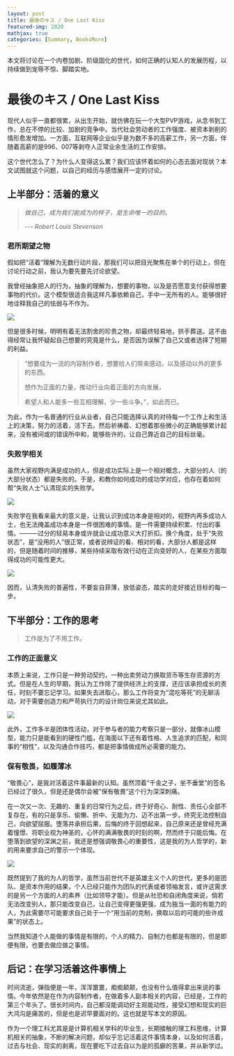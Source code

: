 ```yaml
---
layout: post
title: 最後のキス / One Last Kiss
featured-img: 2020
mathjax: true
categories: [Summary, BooksMore]
---
```


本文将讨论在一个内卷加剧、阶级固化的世代，如何正确的认知人的发展历程，以持续做到宠辱不惊、脚踏实地。

<!-- 无法阻止的，丧失的预感。与，不想忘记的事情。 -->

<!--more-->

# 最後のキス / One Last Kiss


<!-- > ⚠⚠⚠
> 
> 本文仍在修订中
> 
> ⚠⚠⚠ -->


现代人似乎一直都很累，从出生开始，就仿佛在玩一个大型PVP游戏，从念书到工作，总在不停的比较、加剧的竞争中。当代社会劳动者的工作强度、被资本剥削的情形愈发增加。一方面，互联网等企业似乎是为数不多的高薪工作，另一方面，伴随着高薪的是996、007等剥夺人正常业余生活的工作安排。

这个世代怎么了？为什么人变得这么累？我们应该怀着如何的心态去面对现状？本文试图就这个问题，以自己的经历与感悟展开一定的讨论。


## 上半部分：活着的意义


> *做自己，成为我们能成为的样子，是生命唯一的目的。*
>
> *--- Robert Louis Stevenson*


### 君所期望之物

假如把“活着”理解为无数行动片段，那我们可以把目光聚焦在单个的行动上，但在讨论行动之前，我认为要先要先讨论欲望。

我曾经抽象把人的行为，抽象的理解为，想要的事物，以及是否愿意支付获得想要事物的代价。这个模型很适合我这样凡事依赖自己，手中一无所有的人。能够很好地诠释我自己的怯弱与不作为。

[![](https://mermaid.ink/img/eyJjb2RlIjoiZ3JhcGggTFI7XG4gIEFb5Lq657G755qE6KGM5Li6XSAtLT585p-Q56eN5oSP5ZGz5LiK55qE5oq96LGhfCBCKOWvueassuacm-WSjOS7o-S7t-eahOWIpOaWrSk7XG4gIEIgLS0-IEN75Luj5Lu3IDwg5qyy5pybfTtcbiAgQyAtLT585pivfCBEW-ihjOWKqOWPr-S7pei_m-ihjF07XG4gIEMgLS0-fOWQpnwgRVvooYzliqjml6Dms5Xov5vooYxdOyIsIm1lcm1haWQiOnsidGhlbWUiOiJkYXJrIn0sInVwZGF0ZUVkaXRvciI6ZmFsc2V9)](https://mermaid-js.github.io/mermaid-live-editor/#/edit/eyJjb2RlIjoiZ3JhcGggTFI7XG4gIEFb5Lq657G755qE6KGM5Li6XSAtLT585p-Q56eN5oSP5ZGz5LiK55qE5oq96LGhfCBCKOWvueassuacm-WSjOS7o-S7t-eahOWIpOaWrSk7XG4gIEIgLS0-IEN75Luj5Lu3IDwg5qyy5pybfTtcbiAgQyAtLT585pivfCBEW-ihjOWKqOWPr-S7pei_m-ihjF07XG4gIEMgLS0-fOWQpnwgRVvooYzliqjml6Dms5Xov5vooYxdOyIsIm1lcm1haWQiOnsidGhlbWUiOiJkYXJrIn0sInVwZGF0ZUVkaXRvciI6ZmFsc2V9)

但是很多时候，明明有着无法割舍的珍贵之物，却最终轻易地，拱手葬送。这不由得经常让我怀疑起自己想要的究竟是什么，是否因为误解了自己又或者选择了短期的利益。

> “想要成为一流的内容制作者，想要给人们带来感动，以及感动以外的更多的东西。
>
> 想作为正面的力量，推动行业向着正面的方向发展，
>
> 希望人和人能多一些互相理解，少一些斗争。”，如此而已。

为此，作为一名普通的行业从业者，自己只能选择认真的对待每一个工作上和生活上的决策，努力的活着，活下去。然后祈祷着、幻想着那些微小的正确能够累计起来，没有被间或的错误所中和，能够些许的，让自己靠近自己的目标丝毫。


### 失败学相关

虽然大家视野内满是成功的人，但是成功实际上是一个相对概念，大部分的人（的大部分状态）都是失败的。于是，和教你如何成功的成功学对应，也存在着如何帮“失败人士”认清现实的失败学。

[![](https://mermaid.ink/img/eyJjb2RlIjoicGllIHRpdGxlIOS6uue-pOaehOaIkFxuICAgIFwi55u45a-555qE5oiQ5Yqf5Lq65aOrXCIgOiA1XG4gICAgXCLlr7nlupTnmoTlpLHotKXkurrlo6tcIiA6IDgwXG4gICAgXCLkvKroo4XmiJDlip_kurrlo6vnmoTpqpflrZBcIiA6MTVcbiAgICAgICAgICAgICIsIm1lcm1haWQiOnt9LCJ1cGRhdGVFZGl0b3IiOmZhbHNlfQ)](https://mermaid-js.github.io/mermaid-live-editor/#/edit/eyJjb2RlIjoicGllIHRpdGxlIOS6uue-pOaehOaIkFxuICAgIFwi55u45a-555qE5oiQ5Yqf5Lq65aOrXCIgOiA1XG4gICAgXCLlr7nlupTnmoTlpLHotKXkurrlo6tcIiA6IDgwXG4gICAgXCLkvKroo4XmiJDlip_kurrlo6vnmoTpqpflrZBcIiA6MTVcbiAgICAgICAgICAgICIsIm1lcm1haWQiOnt9LCJ1cGRhdGVFZGl0b3IiOmZhbHNlfQ)

失败学在我看来最大的意义是，让我认识到成功本身是相对的，视野内再多成功人士，也无法掩盖成功本身是一件很困难的事情。是一件需要持续积累、付出的事情。———过分的轻易本身或许就会让成功意义大打折扣。换个角度，处于“失败状态”，是“没用的人”很正常，或者说辨证的看、相对的看，大部分人都是这样的，但是随着时间的推移，某些持续采取有效行动在正向变好的人，在某些方面取得成功的可能性更大。

[![](https://mermaid.ink/img/eyJjb2RlIjoic3RhdGVEaWFncmFtLXYyXG4gICAgWypdIC0tPiDmtLvnnYBcbiAgICDmtLvnnYAgLS0-IFsqXVxuXG4gICAg5rS7552ALS0-IOWIh-eJh1xuICAgIOWIh-eJhyAtLT4g5rS7552AXG5cbiAgICBzdGF0ZSDliIfniYcge1xuICAgICAgICDnm67moIctLT4g6KGM5YqoIDrph4flj5ZcbiAgICAgICAg6KGM5YqoIC0tPiDnm67moIcgOuiwg-aVtFxuICAgICAgICDnm67moIcgLS0-IOS4jeWIh-WunumZheeahOebruaghyAgOuiiq-KAnOaIkOWKn-S6uuWjq-KAneW5suaJsFxuICAgICAgICDkuI3liIflrp7pmYXnmoTnm67moIcgLS0-IOihjOWKqCA65rWu6LqB55qE6YeH5Y-WXG4gICAgICAgIOihjOWKqCAtLT4g5LiN5YiH5a6e6ZmF55qE55uu5qCHIDrml6Dms5Xovr7miJBcbiAgICB9XG5cblxuXG4iLCJtZXJtYWlkIjp7InRoZW1lIjoiZGFyayJ9LCJ1cGRhdGVFZGl0b3IiOmZhbHNlfQ)](https://mermaid-js.github.io/mermaid-live-editor/#/edit/eyJjb2RlIjoic3RhdGVEaWFncmFtLXYyXG4gICAgWypdIC0tPiDmtLvnnYBcbiAgICDmtLvnnYAgLS0-IFsqXVxuXG4gICAg5rS7552ALS0-IOWIh-eJh1xuICAgIOWIh-eJhyAtLT4g5rS7552AXG5cbiAgICBzdGF0ZSDliIfniYcge1xuICAgICAgICDnm67moIctLT4g6KGM5YqoIDrph4flj5ZcbiAgICAgICAg6KGM5YqoIC0tPiDnm67moIcgOuiwg-aVtFxuICAgICAgICDnm67moIcgLS0-IOS4jeWIh-WunumZheeahOebruaghyAgOuiiq-KAnOaIkOWKn-S6uuWjq-KAneW5suaJsFxuICAgICAgICDkuI3liIflrp7pmYXnmoTnm67moIcgLS0-IOihjOWKqCA65rWu6LqB55qE6YeH5Y-WXG4gICAgICAgIOihjOWKqCAtLT4g5LiN5YiH5a6e6ZmF55qE55uu5qCHIDrml6Dms5Xovr7miJBcbiAgICB9XG5cblxuXG4iLCJtZXJtYWlkIjp7InRoZW1lIjoiZGFyayJ9LCJ1cGRhdGVFZGl0b3IiOmZhbHNlfQ)

因而，认清失败的普遍性，不要妄自菲薄，放低姿态，踏实的走好接近目标的每一步。


## 下半部分：工作的思考


> 工作是为了不用工作。


### 工作的正面意义

本质上来说，工作只是一种劳动契约，一种出卖劳动力换取货币等生存资源的方式。但是在人生的早期，我认为工作除了提供经济上的支撑，还应该承担成长的责任，时刻不要忘记学习。如果失去进取心，那么工作将变为“混吃等死”的无聊活动，对于需要创造力和严苛执行力的设计岗位来说尤其如此。

[![](https://mermaid.ink/img/eyJjb2RlIjoic2VxdWVuY2VEaWFncmFtXG4gICAg5Lq6LT4-K-W3peS9nDog5Yqz5YqoXG4gICAg5bel5L2cLT4-LeS6ujrotKfluIFcblxuICAgIOS6ui0-Pivlt6XkvZwyOiDlirPliqgm5a2m5LmgXG4gICAg5bel5L2cMi0-PuS6ujrotKfluIFcbiAgICDlt6XkvZwyLS0-Pi3kuro657uP6aqMXG5cbiAgICBsb29wIOaMgee7rVxuICAgICAgIOS6uiAtPj4r5Lq6OiDmiJDplb9cbiAgICBlbmRcblxuICAgIOS6ui0-Pivlm7Dpmr7nmoTlt6XkvZw6IOmrmOe6p-WKs-WKqFxuICAgIOWbsOmavueahOW3peS9nC0-PuS6ujrmm7TlpJrnmoTotKfluIFcbiAgICDlm7Dpmr7nmoTlt6XkvZwtLT4-LeS6ujrlhbbku5bmlLbnm4pcbiAgICAgICAgICAgICIsIm1lcm1haWQiOnt9LCJ1cGRhdGVFZGl0b3IiOmZhbHNlfQ)](https://mermaid-js.github.io/mermaid-live-editor/#/edit/eyJjb2RlIjoic2VxdWVuY2VEaWFncmFtXG4gICAg5Lq6LT4-K-W3peS9nDog5Yqz5YqoXG4gICAg5bel5L2cLT4-LeS6ujrotKfluIFcblxuICAgIOS6ui0-Pivlt6XkvZwyOiDlirPliqgm5a2m5LmgXG4gICAg5bel5L2cMi0-PuS6ujrotKfluIFcbiAgICDlt6XkvZwyLS0-Pi3kuro657uP6aqMXG5cbiAgICBsb29wIOaMgee7rVxuICAgICAgIOS6uiAtPj4r5Lq6OiDmiJDplb9cbiAgICBlbmRcblxuICAgIOS6ui0-Pivlm7Dpmr7nmoTlt6XkvZw6IOmrmOe6p-WKs-WKqFxuICAgIOWbsOmavueahOW3peS9nC0-PuS6ujrmm7TlpJrnmoTotKfluIFcbiAgICDlm7Dpmr7nmoTlt6XkvZwtLT4-LeS6ujrlhbbku5bmlLbnm4pcbiAgICAgICAgICAgICIsIm1lcm1haWQiOnt9LCJ1cGRhdGVFZGl0b3IiOmZhbHNlfQ)

此外，工作多半是团体性活动，对于参与者的能力考察只是一部分，就像冰山模型，能力只是能看到的硬性门槛，在海面以下还有着性格、人生追求的匹配，和同事的“相性”，以及沟通合作技巧，都是把事情做成所必需要的能力。


### 保有敬畏，如履薄冰

“敬畏心”，是我对活着这件事最新的认知。虽然顶着“千金之子，坐不垂堂”的签名已经过了很久，但是还是偶尔会被”保有敬畏“这个行为深深刺痛。

在一次又一次、无趣的、重复的日常行为之后，终于好奇心、耐性、责任心全部不复存在，有的只是享乐、偷懒、折中、无能为力、迈不出第一步。终究无法控制自己，向欲望屈服。堕落并承担后果，后悔的终于回想起来，自己原来还是曾经充满着憧憬、将职业视为神圣的，心怀的满满敬畏的时刻的啊，然而终于只能后悔。在堕落到欲望的深渊之前，我还是想强调敬畏心的重要性，这是我的为人哲学的，新的用来要求自己的警示一个体现。

[![](https://mermaid.ink/img/eyJjb2RlIjoiZ3JhcGggTFJcbkFb5Lq657G755qE6KGM5Li6XSAtLT585LuO6Ieq5b6L55qE6KeS5bqm6ZyA5rGCfCBDe-aVrOeVj-W_g31cbkMgLS0-fOmBteW-quinhOWImXwgRFvpgbXnuqrlrojms5VdXG5DIC0tPnzmib_mi4XotKPku7t8IEVb5a-557uT5p6c6LSf6LSjXVxuQyAtLT585Lil5qC86KaB5rGCfCBGW-WwveWKm-WBmuWIsOWBmuWlvV1cbiAgIiwibWVybWFpZCI6eyJ0aGVtZSI6ImRhcmsifSwidXBkYXRlRWRpdG9yIjpmYWxzZX0)](https://mermaid-js.github.io/mermaid-live-editor/#/edit/eyJjb2RlIjoiZ3JhcGggTFJcbkFb5Lq657G755qE6KGM5Li6XSAtLT585LuO6Ieq5b6L55qE6KeS5bqm6ZyA5rGCfCBDe-aVrOeVj-W_g31cbkMgLS0-fOmBteW-quinhOWImXwgRFvpgbXnuqrlrojms5VdXG5DIC0tPnzmib_mi4XotKPku7t8IEVb5a-557uT5p6c6LSf6LSjXVxuQyAtLT585Lil5qC86KaB5rGCfCBGW-WwveWKm-WBmuWIsOWBmuWlvV1cbiAgIiwibWVybWFpZCI6eyJ0aGVtZSI6ImRhcmsifSwidXBkYXRlRWRpdG9yIjpmYWxzZX0)

既然提到了我的为人的哲学，虽然当前世代不是英雄主义个人的世代，更多的是团队、是资本作用的结果，个人已经只能作为团队的代表或者领袖发言，或许这需求的是另一个方面的人的素养（比如领导才能）。但是从社恐和自闭角度来说，倘若无法改变别人，那只能改变自己，让自己变得更强更强，成为独当一面的有能力的人，为此需要尽可能要求自己处于一个“用当前的克制，换取以后的可能的些许成果”的状态上。

当然我知道个人能做的事情是有限的，个人的精力、自制力也都是有限的，但是即便有限，也要去做应做之事情。


## 后记：在学习活着这件事情上


时间流逝，弹指便是一年，浑浑噩噩，痴痴颠颠，也没有什么值得拿出来说的事情。今年依然是在作为内容制作者，在做着多人副本相关的内容，已经是，工作的第三个年头了。很长时间内，自己都没能调动好主观能动性，接受幻想和现实的巨大鸿沟是痛苦的，但是也是迟早要面对的。这也就是写本文的原因。

作为一个理工科尤其是是计算机相关学科的毕业生，长期接触的理工科思维，计算机相关的抽象，不断的解决问题，却似乎忘记活着这件事情本身，以及如何活着，过去与社会、现实的剥离，现在要吃下过去自以为是的孤僻的苦果，并从新学过。
